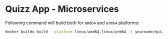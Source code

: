 # Quizz App - Microservices

Following command will build both for `amd64` and `arm64` platforms:

```bash
docker buildx build --platform linux/amd64,linux/arm64 -t yourname/quiz-frontend ./frontend/quiz_app
```